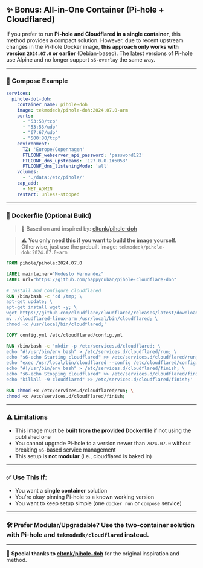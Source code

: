 ## ✨ Bonus: All-in-One Container (Pi-hole + Cloudflared)

If you prefer to run **Pi-hole and Cloudflared in a single container**, this method provides a compact solution. However, due to recent upstream changes in the Pi-hole Docker image, **this approach only works with version `2024.07.0` or earlier** (Debian-based). The latest versions of Pi-hole use Alpine and no longer support `s6-overlay` the same way.

---

### 🧹 Compose Example

```yaml
services:
  pihole-dot-doh:
    container_name: pihole-doh
    image: tekmodedk/pihole-doh:2024.07.0-arm
    ports:
      - "53:53/tcp"
      - "53:53/udp"
      - "67:67/udp"
      - "500:80/tcp"
    environment:
      TZ: 'Europe/Copenhagen'
      FTLCONF_webserver_api_password: 'password123'
      FTLCONF_dns_upstreams: '127.0.0.1#5053'
      FTLCONF_dns_listeningMode: 'all'
    volumes:
      - './data:/etc/pihole/'
    cap_add:
      - NET_ADMIN
    restart: unless-stopped
```

---

### 🔧 Dockerfile (Optional Build)

> 🙏 Based on and inspired by: [eltonk/pihole-doh](https://github.com/eltonk/pihole-doh.git)


> ⚠️ **You only need this if you want to build the image yourself.**  
> Otherwise, just use the prebuilt image: `tekmodedk/pihole-doh:2024.07.0-arm`

```dockerfile
FROM pihole/pihole:2024.07.0

LABEL maintainer="Modesto Hernandez"
LABEL url="https://github.com/happycuban/pihole-cloudflare-doh"

# Install and configure cloudflared
RUN /bin/bash -c 'cd /tmp; \
apt-get update; \
apt-get install wget -y; \
wget https://github.com/cloudflare/cloudflared/releases/latest/download/cloudflared-linux-arm; \
mv ./cloudflared-linux-arm /usr/local/bin/cloudflared; \
chmod +x /usr/local/bin/cloudflared;'

COPY config.yml /etc/cloudflared/config.yml

RUN /bin/bash -c 'mkdir -p /etc/services.d/cloudflared; \
echo "#!/usr/bin/env bash" > /etc/services.d/cloudflared/run; \
echo "s6-echo Starting cloudflared" >> /etc/services.d/cloudflared/run; \
echo "exec /usr/local/bin/cloudflared --config /etc/cloudflared/config.yml" >> /etc/services.d/cloudflared/run; \
echo "#!/usr/bin/env bash" > /etc/services.d/cloudflared/finish; \
echo "s6-echo Stopping cloudflared" >> /etc/services.d/cloudflared/finish; \
echo "killall -9 cloudflared" >> /etc/services.d/cloudflared/finish;'

RUN chmod +x /etc/services.d/cloudflared/run; \
chmod +x /etc/services.d/cloudflared/finish;
```

---

### ⚠️ Limitations

- This image must be **built from the provided Dockerfile** if not using the published one
- You cannot upgrade Pi-hole to a version newer than `2024.07.0` without breaking `s6`-based service management
- This setup is **not modular** (i.e., cloudflared is baked in)

---

### ✅ Use This If:

- You want a **single container** solution
- You're okay pinning Pi-hole to a known working version
- You want to keep setup simple (one `docker run` or `compose` service)

---

### 🛠️ Prefer Modular/Upgradable? Use the two-container solution with Pi-hole and `tekmodedk/cloudflared` instead.

---

🙏 **Special thanks to [eltonk/pihole-doh](https://github.com/eltonk/pihole-doh)** for the original inspiration and method.


